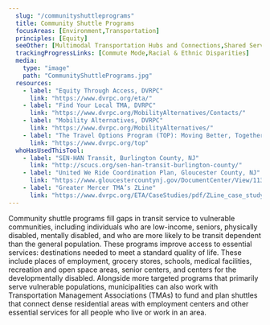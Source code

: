 ```yaml
---
  slug: "/communityshuttleprograms"
  title: Community Shuttle Programs
  focusAreas: [Environment,Transportation]
  principles: [Equity]
  seeOther: [Multimodal Transportation Hubs and Connections,Shared Services,Travel Demand Management (TDM),Mobility as a Service (MaaS)]
  trackingProgressLinks: [Commute Mode,Racial & Ethnic Disparities]
  media: 
    type: "image"
    path: "CommunityShuttlePrograms.jpg"
  resources: 
    - label: "Equity Through Access, DVRPC"
      link: "https://www.dvrpc.org/eta/"
    - label: "Find Your Local TMA, DVRPC"
      link: "https://www.dvrpc.org/MobilityAlternatives/Contacts/"
    - label: "Mobility Alternatives, DVRPC"
      link: "https://www.dvrpc.org/MobilityAlternatives/"
    - label: "The Travel Options Program (TOP): Moving Better, Together, DVRPC"
      link: "https://www.dvrpc.org/top"
  whoHasUsedThisTool: 
    - label: "SEN-HAN Transit, Burlington County, NJ"
      link: "http://scucs.org/sen-han-transit-burlington-county/"
    - label: "United We Ride Coordination Plan, Gloucester County, NJ"
      link: "https://www.gloucestercountynj.gov/DocumentCenter/View/1138/2013---Updated-United-We-Ride-Plan-PDF"
    - label: "Greater Mercer TMA’s ZLine"
      link: "https://www.dvrpc.org/ETA/CaseStudies/pdf/ZLine_case_study.pdf"
---
```


Community shuttle programs fill gaps in transit service to vulnerable communities, including individuals who are low-income, seniors, physically disabled, mentally disabled, and who are more likely to be transit dependent than the general population. These programs improve access to essential services: destinations needed to meet a standard quality of life. These include places of employment, grocery stores, schools, medical facilities, recreation and open space areas, senior centers, and centers for the developmentally disabled. Alongside more targeted programs that primarily serve vulnerable populations, municipalities can also work with Transportation Management Associations (TMAs) to fund and plan shuttles that connect dense residential areas with employment centers and other essential services for all people who live or work in an area.
